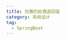 ```yaml
---
title: 优雅的处理返回值
category: 系统设计
tag:
  - SpringBoot
---
```


















<!-- @include: @article-footer.snippet.md -->     